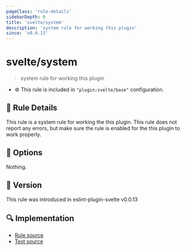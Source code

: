 ```yaml
---
pageClass: 'rule-details'
sidebarDepth: 0
title: 'svelte/system'
description: 'system rule for working this plugin'
since: 'v0.0.13'
---
```


# svelte/system

> system rule for working this plugin

- :gear: This rule is included in `"plugin:svelte/base"` configuration.

## :book: Rule Details

This rule is a system rule for working the this plugin. This rule does not report any errors, but make sure the rule is enabled for the this plugin to work properly.

## :wrench: Options

Nothing.

## :rocket: Version

This rule was introduced in eslint-plugin-svelte v0.0.13

## :mag: Implementation

- [Rule source](https://github.com/sveltejs/eslint-plugin-svelte/blob/main/packages/eslint-plugin-svelte/src/rules/system.ts)
- [Test source](https://github.com/sveltejs/eslint-plugin-svelte/blob/main/packages/eslint-plugin-svelte/tests/src/rules/system.ts)
